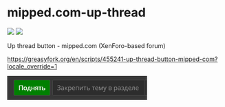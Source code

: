 # mipped.com-up-thread
![](https://img.shields.io/github/license/rdavydov/mipped.com-up-thread?style=for-the-badge&logo=github&color=purple&logoColor=thistle)
![](https://img.shields.io/greasyfork/dt/455241?style=for-the-badge&logo=tampermonkey&color=darkblue&logoColor=aquamarine)

Up thread button - mipped.com (XenForo-based forum)

https://greasyfork.org/en/scripts/455241-up-thread-button-mipped-com?locale_override=1

![](https://github.com/rdavydov/mipped.com-up-thread/blob/main/Screenshot_2.png?raw=true)
